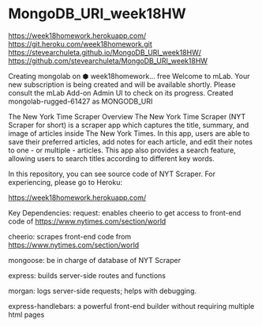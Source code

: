 # MongoDB_URI_week18HW


https://week18homework.herokuapp.com/
https://git.heroku.com/week18homework.git
https://stevearchuleta.github.io/MongoDB_URI_week18HW/
https://github.com/stevearchuleta/MongoDB_URI_week18HW

Creating mongolab on ⬢ week18homework... free
Welcome to mLab.  Your new subscription is being created and will be available shortly.  Please consult the mLab Add-on Admin UI to check on its progress.
Created mongolab-rugged-61427 as MONGODB_URI

The New York Time Scraper
Overview
The New York Time Scraper (NYT Scraper for short) is a scraper app which captures the title, summary, and image of articles inside The New York Times. In this app, users are able to save their preferred articles, add notes for each article, and edit their notes to one - or multiple - articles. This app also provides a search feature, allowing users to search titles according to different key words.

In this repository, you can see source code of NYT Scraper. For experiencing, please go to Heroku:

https://week18homework.herokuapp.com/

Key Dependencies:
request: enables cheerio to get access to front-end code of https://www.nytimes.com/section/world

cheerio: scrapes front-end code from https://www.nytimes.com/section/world

mongoose: be in charge of database of NYT Scraper

express: builds server-side routes and functions

morgan: logs server-side requests; helps with debugging.

express-handlebars: a powerful front-end builder without requiring multiple html pages